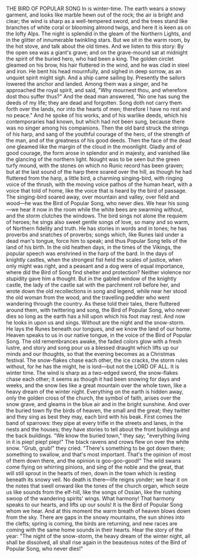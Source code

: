 THE BIRD OF POPULAR SONG
In
is
winter-time.
The
earth
wears
a
snowy
garment,
and
looks
like
marble
hewn
out
of
the
rock;
the
air
is
bright
and
clear;
the
wind
is
sharp
as
a
well-tempered
sword,
and
the
trees
stand
like
branches
of
white
coral
or
blooming
almond
twigs,
and
here
it
is
keen
as
on
the
lofty
Alps.
The
night
is
splendid
in
the
gleam
of
the
Northern
Lights,
and
in
the
glitter
of
innumerable
twinkling
stars.
But
we
sit
in
the
warm
room,
by
the
hot
stove,
and
talk
about
the
old
times.
And
we
listen
to
this
story:
By
the
open
sea
was
a
giant's
grave;
and
on
the
grave-mound
sat
at
midnight
the
spirit
of
the
buried
hero,
who
had
been
a
king.
The
golden
circlet
gleamed
on
his
brow,
his
hair
fluttered
in
the
wind,
and
he
was
clad
in
steel
and
iron.
He
bent
his
head
mournfully,
and
sighed
in
deep
sorrow,
as
an
unquiet
spirit
might
sigh.
And
a
ship
came
sailing
by.
Presently
the
sailors
lowered
the
anchor
and
landed.
Among
them
was
a
singer,
and
he
approached
the
royal
spirit,
and
said,
"Why
mournest
thou,
and
wherefore
dost
thou
suffer
thus?"
And
the
dead
man
answered,
"No
one
has
sung
the
deeds
of
my
life;
they
are
dead
and
forgotten.
Song
doth
not
carry
them
forth
over
the
lands,
nor
into
the
hearts
of
men;
therefore
I
have
no
rest
and
no
peace."
And
he
spoke
of
his
works,
and
of
his
warlike
deeds,
which
his
contemporaries
had
known,
but
which
had
not
been
sung,
because
there
was
no
singer
among
his
companions.
Then
the
old
bard
struck
the
strings
of
his
harp,
and
sang
of
the
youthful
courage
of
the
hero,
of
the
strength
of
the
man,
and
of
the
greatness
of
his
good
deeds.
Then
the
face
of
the
dead
one
gleamed
like
the
margin
of
the
cloud
in
the
moonlight.
Gladly
and
of
good
courage,
the
form
arose
in
splendor
and
in
majesty,
and
vanished
like
the
glancing
of
the
northern
light.
Nought
was
to
be
seen
but
the
green
turfy
mound,
with
the
stones
on
which
no
Runic
record
has
been
graven;
but
at
the
last
sound
of
the
harp
there
soared
over
the
hill,
as
though
he
had
fluttered
from
the
harp,
a
little
bird,
a
charming
singing-bird,
with
ringing
voice
of
the
thrush,
with
the
moving
voice
pathos
of
the
human
heart,
with
a
voice
that
told
of
home,
like
the
voice
that
is
heard
by
the
bird
of
passage.
The
singing-bird
soared
away,
over
mountain
and
valley,
over
field
and
wood—he
was
the
Bird
of
Popular
Song,
who
never
dies.
We
hear
his
song—we
hear
it
now
in
the
room
while
the
white
bees
are
swarming
without,
and
the
storm
clutches
the
windows.
The
bird
sings
not
alone
the
requiem
of
heroes;
he
sings
also
sweet
gentle
songs
of
love,
so
many
and
so
warm,
of
Northern
fidelity
and
truth.
He
has
stories
in
words
and
in
tones;
he
has
proverbs
and
snatches
of
proverbs;
songs
which,
like
Runes
laid
under
a
dead
man's
tongue,
force
him
to
speak;
and
thus
Popular
Song
tells
of
the
land
of
his
birth.
In
the
old
heathen
days,
in
the
times
of
the
Vikings,
the
popular
speech
was
enshrined
in
the
harp
of
the
bard.
In
the
days
of
knightly
castles,
when
the
strongest
fist
held
the
scales
of
justice,
when
only
might
was
right,
and
a
peasant
and
a
dog
were
of
equal
importance,
where
did
the
Bird
of
Song
find
shelter
and
protection?
Neither
violence
nor
stupidity
gave
him
a
thought.
But
in
the
gabled
window
of
the
knightly
castle,
the
lady
of
the
castle
sat
with
the
parchment
roll
before
her,
and
wrote
down
the
old
recollections
in
song
and
legend,
while
near
her
stood
the
old
woman
from
the
wood,
and
the
travelling
peddler
who
went
wandering
through
the
country.
As
these
told
their
tales,
there
fluttered
around
them,
with
twittering
and
song,
the
Bird
of
Popular
Song,
who
never
dies
so
long
as
the
earth
has
a
hill
upon
which
his
foot
may
rest.
And
now
he
looks
in
upon
us
and
sings.
Without
are
the
night
and
the
snow-storm.
He
lays
the
Runes
beneath
our
tongues,
and
we
know
the
land
of
our
home.
Heaven
speaks
to
us
in
our
native
tongue,
in
the
voice
of
the
Bird
of
Popular
Song.
The
old
remembrances
awake,
the
faded
colors
glow
with
a
fresh
lustre,
and
story
and
song
pour
us
a
blessed
draught
which
lifts
up
our
minds
and
our
thoughts,
so
that
the
evening
becomes
as
a
Christmas
festival.
The
snow-flakes
chase
each
other,
the
ice
cracks,
the
storm
rules
without,
for
he
has
the
might,
he
is
lord—but
not
the
LORD
OF
ALL.
It
is
winter
time.
The
wind
is
sharp
as
a
two-edged
sword,
the
snow-flakes
chase
each
other;
it
seems
as
though
it
had
been
snowing
for
days
and
weeks,
and
the
snow
lies
like
a
great
mountain
over
the
whole
town,
like
a
heavy
dream
of
the
winter
night.
Everything
on
the
earth
is
hidden
away,
only
the
golden
cross
of
the
church,
the
symbol
of
faith,
arises
over
the
snow
grave,
and
gleams
in
the
blue
air
and
in
the
bright
sunshine.
And
over
the
buried
town
fly
the
birds
of
heaven,
the
small
and
the
great;
they
twitter
and
they
sing
as
best
they
may,
each
bird
with
his
beak.
First
comes
the
band
of
sparrows:
they
pipe
at
every
trifle
in
the
streets
and
lanes,
in
the
nests
and
the
houses;
they
have
stories
to
tell
about
the
front
buildings
and
the
back
buildings.
"We
know
the
buried
town,"
they
say;
"everything
living
in
it
is
piep!
piep!
piep!"
The
black
ravens
and
crows
flew
on
over
the
white
snow.
"Grub,
grub!"
they
cried.
"There's
something
to
be
got
down
there;
something
to
swallow,
and
that's
most
important.
That's
the
opinion
of
most
of
them
down
there,
and
the
opinion
is
goo-goo-good!"
The
wild
swans
come
flying
on
whirring
pinions,
and
sing
of
the
noble
and
the
great,
that
will
still
sprout
in
the
hearts
of
men,
down
in
the
town
which
is
resting
beneath
its
snowy
veil.
No
death
is
there—life
reigns
yonder;
we
hear
it
on
the
notes
that
swell
onward
like
the
tones
of
the
church
organ,
which
seize
us
like
sounds
from
the
elf-hill,
like
the
songs
of
Ossian,
like
the
rushing
swoop
of
the
wandering
spirits'
wings.
What
harmony!
That
harmony
speaks
to
our
hearts,
and
lifts
up
our
souls!
It
is
the
Bird
of
Popular
Song
whom
we
hear.
And
at
this
moment
the
warm
breath
of
heaven
blows
down
from
the
sky.
There
are
gaps
in
the
snowy
mountains,
the
sun
shines
into
the
clefts;
spring
is
coming,
the
birds
are
returning,
and
new
races
are
coming
with
the
same
home
sounds
in
their
hearts.
Hear
the
story
of
the
year:
"The
night
of
the
snow-storm,
the
heavy
dream
of
the
winter
night,
all
shall
be
dissolved,
all
shall
rise
again
in
the
beauteous
notes
of
the
Bird
of
Popular
Song,
who
never
dies!"
